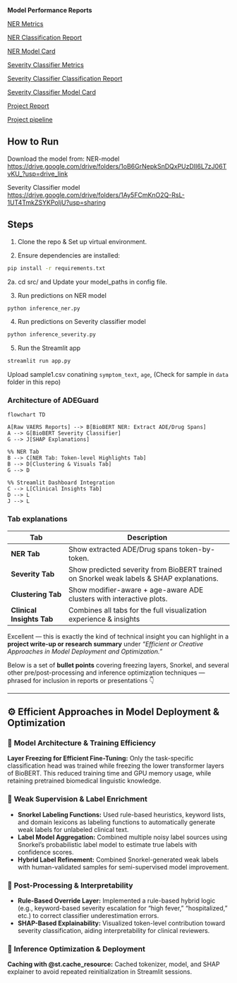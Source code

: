 **Model Performance Reports**

[NER Metrics](https://github.com/Sugiuma/ADEGuard/blob/main/docs/training.png)

[NER Classification Report](https://github.com/Sugiuma/ADEGuard/blob/main/docs/classif_report.png)

[NER Model Card](https://github.com/Sugiuma/ADEGuard/blob/main/docs/NER_Model_Card.md)

[Severity Classifier Metrics](https://github.com/Sugiuma/ADEGuard/blob/main/docs/trainin_sev.png)

[Severity Classifier Classification Report](https://github.com/Sugiuma/ADEGuard/blob/main/docs/class_rep_seve.png)

[Severity Classifier Model Card](https://github.com/Sugiuma/ADEGuard/blob/main/docs/Severity_classifier_model_card.md)

[Project Report](https://github.com/Sugiuma/ADEGuard/blob/main/docs/Project_Report.md)

[Project pipeline](https://github.com/Sugiuma/ADEGuard/blob/main/docs/Pipeline.md)


## **How to Run**

Download the model from:
NER-model
https://drive.google.com/drive/folders/1oB6GrNepkSnDQxPUzDII6L7zJ06TvKU_?usp=drive_link

Severity Classifier model
https://drive.google.com/drive/folders/1Ay5FCmKnO2Q-RsL-1UT4TmkZSYKPoIjU?usp=sharing

## **Steps**
1. Clone the repo & Set up virtual environment.
   
2. Ensure dependencies are installed:

```bash
pip install -r requirements.txt
```
2a. cd src/ and Update your model_paths  in config file.

3. Run predictions on NER model

```bash
python inference_ner.py
```
4. Run predictions on Severity classifier model

```bash
python inference_severity.py
```

5. Run the Streamlit app

```bash
streamlit run app.py
```
   
Upload sample1.csv conatining `symptom_text`, `age`, (Check for sample in `data` folder in this repo)

### Architecture of ADEGuard

```mermaid
flowchart TD

A[Raw VAERS Reports] --> B[BioBERT NER: Extract ADE/Drug Spans]
A --> G[BioBERT Severity Classifier]
G --> J[SHAP Explanations]

%% NER Tab
B --> C[NER Tab: Token-level Highlights Tab] 
B --> D[Clustering & Visuals Tab] 
G --> D

%% Streamlit Dashboard Integration
C --> L[Clinical Insights Tab]
D --> L
J --> L
```

### **Tab explanations**

| Tab                    | Description                                                                                 |
| ---------------------- | ------------------------------------------------------------------------------------------- |
| **NER Tab**            | Show extracted ADE/Drug spans token-by-token.                                               |
| **Severity Tab**       | Show predicted severity from BioBERT trained on Snorkel weak labels & SHAP explanations. |
| **Clustering Tab**     | Show modifier-aware + age-aware ADE clusters with interactive plots.                        |
| **Clinical Insights Tab**          | Combines all tabs for the full visualization experience & insights                       |


Excellent — this is exactly the kind of technical insight you can highlight in a **project write-up or research summary** under *“Efficient or Creative Approaches in Model Deployment and Optimization.”*

Below is a set of **bullet points** covering freezing layers, Snorkel, and several other pre/post-processing and inference optimization techniques — phrased for inclusion in reports or presentations 👇

---

## ⚙️ **Efficient Approaches in Model Deployment & Optimization**

### 🔹 **Model Architecture & Training Efficiency**
 **Layer Freezing for Efficient Fine-Tuning:**
  Only the task-specific classification head was trained while freezing the lower transformer layers of BioBERT. This reduced training time and GPU memory usage, while retaining pretrained biomedical linguistic knowledge.

### 🔹 **Weak Supervision & Label Enrichment**
* **Snorkel Labeling Functions:**
  Used rule-based heuristics, keyword lists, and domain lexicons as labeling functions to automatically generate weak labels for unlabeled clinical text.
* **Label Model Aggregation:**
  Combined multiple noisy label sources using Snorkel’s probabilistic label model to estimate true labels with confidence scores.
* **Hybrid Label Refinement:**
  Combined Snorkel-generated weak labels with human-validated samples for semi-supervised model improvement.

### 🔹 **Post-Processing & Interpretability**
* **Rule-Based Override Layer:**
  Implemented a rule-based hybrid logic (e.g., keyword-based severity escalation for “high fever,” “hospitalized,” etc.) to correct classifier underestimation errors.
* **SHAP-Based Explainability:**
  Visualized token-level contribution toward severity classification, aiding interpretability for clinical reviewers.

### 🔹 **Inference Optimization & Deployment**
 **Caching with @st.cache_resource:**
  Cached tokenizer, model, and SHAP explainer to avoid repeated reinitialization in Streamlit sessions.


